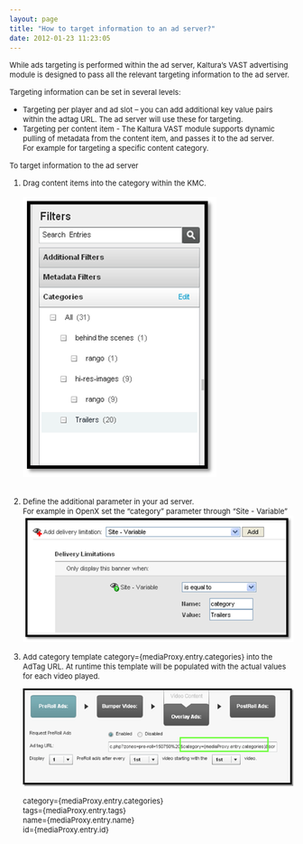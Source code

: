 ```yaml
---
layout: page
title: "How to target information to an ad server?"
date: 2012-01-23 11:23:05
---
```


<span style="font-size: small;">While ads targeting is performed within the ad server, Kaltura’s VAST advertising module is designed to pass all the relevant targeting information to the ad server.</span>

<span style="font-size: small;">Targeting information can be set in several levels:</span>

*   <span style="font-size: small;">Targeting per player and ad slot – you can add additional key value pairs within the adtag URL. The ad server will use these for targeting.</span>
*   <span style="font-size: small;">Targeting per content item - The Kaltura VAST module supports dynamic pulling of metadata from the content item, and passes it to the ad server.</span>  
    <span style="font-size: small;"> For example for targeting a specific content category.</span>

<span class="mce-procedure" style="font-size: small;">To target information to the ad server</span>

1.  <span style="font-size: small;"><span style="font-size: small;">Drag content items into the category within the KMC.<br /></span></span>  
    <img src="../../assets/263">
    <span style="font-size: small;"><br /><br /></span>
2.  <span style="font-size: small;">Define the additional parameter in your ad server. </span>  
    <span style="font-size: small;"> For example in OpenX set the “category” parameter through “Site - Variable”</span><img src="../../assets/264">
3.  <span style="font-size: small;">Add category template category={mediaProxy.entry.categories} into the AdTag URL. At runtime this template will be populated with the actual values for each video played.</span>   
      
    <img src="../../assets/265">
      
    <span style="font-size: small;"> category={mediaProxy.entry.categories}</span>  
    <span style="font-size: small;"> tags={mediaProxy.entry.tags}</span>  
    <span style="font-size: small;"> name={mediaProxy.entry.name}</span>  
    <span style="font-size: small;"> id={mediaProxy.entry.id}</span>

 

 